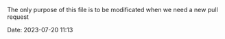 The only purpose of this file is to be modificated when we need a new pull request

Date: 2023-07-20 11:13
